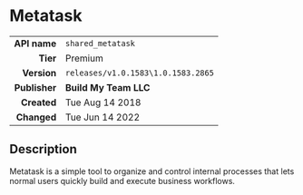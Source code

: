 # Metatask
| | |
|-:|-|
|**API name**|`shared_metatask`|
|**Tier**|Premium|
|**Version**|`releases/v1.0.1583\1.0.1583.2865`|
|**Publisher**|**Build My Team LLC**|
|**Created**|Tue Aug 14 2018|
|**Changed**|Tue Jun 14 2022|

## Description
Metatask is a simple tool to organize and control internal processes that lets normal users quickly build and execute business workflows.
